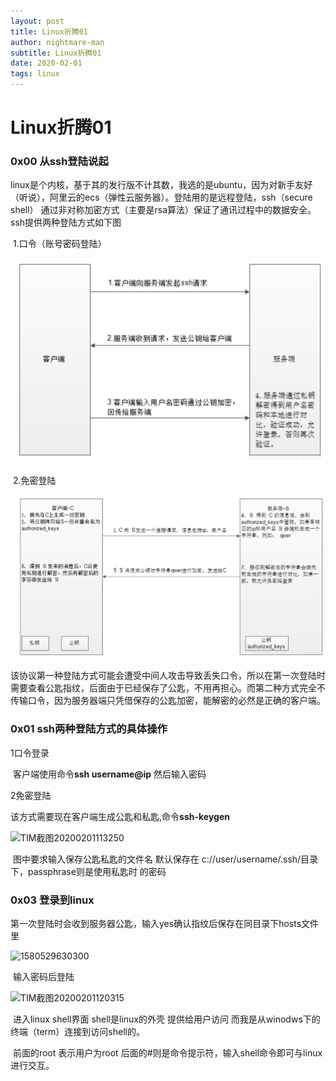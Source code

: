 ```yaml
---
layout: post
title: Linux折腾01
author: nightmare-man
subtitle: Linux折腾01
date: 2020-02-01
tags: linux
---
```

# 			Linux折腾01

### 0x00 从ssh登陆说起

​	linux是个内核，基于其的发行版不计其数，我选的是ubuntu，因为对新手友好（听说），阿里云的ecs（弹性云服务器）。登陆用的是远程登陆，ssh（secure shell） 通过非对称加密方式（主要是rsa算法）保证了通讯过程中的数据安全。ssh提供两种登陆方式如下图

​		1.口令（账号密码登陆）

![20190123190621604](/assets/img/20190123190621604.png)

​	2.免密登陆

![20190123190736645](/assets/img/20190123190736645.png)

该协议第一种登陆方式可能会遭受中间人攻击导致丢失口令，所以在第一次登陆时需要查看公匙指纹，后面由于已经保存了公匙，不用再担心。而第二种方式完全不传输口令，因为服务器端只凭借保存的公匙加密，能解密的必然是正确的客户端。

### 0x01 ssh两种登陆方式的具体操作

1口令登录

​	客户端使用命令**ssh username@ip** 然后输入密码

2免密登陆

​	该方式需要现在客户端生成公匙和私匙,命令**ssh-keygen**



![TIM截图20200201113250](C:\Users\lsm\Desktop\TIM截图20200201113250.png)

​	图中要求输入保存公匙私匙的文件名 默认保存在 c://user/username/.ssh/目录下，passphrase则是使用私匙时 的密码

### 0x03 登录到linux

​	第一次登陆时会收到服务器公匙，输入yes确认指纹后保存在同目录下hosts文件里

![1580529630300](C:\Users\lsm\AppData\Roaming\Typora\typora-user-images\1580529630300.png)

​	输入密码后登陆

![TIM截图20200201120315](C:\Users\lsm\Desktop\TIM截图20200201120315.png)

​	进入linux shell界面 shell是linux的外壳 提供给用户访问 而我是从winodws下的终端（term）连接到访问shell的。

​	前面的root 表示用户为root 后面的#则是命令提示符，输入shell命令即可与linux进行交互。

